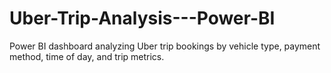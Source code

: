 # Uber-Trip-Analysis---Power-BI
Power BI dashboard analyzing Uber trip bookings by vehicle type, payment method, time of day, and trip metrics.
